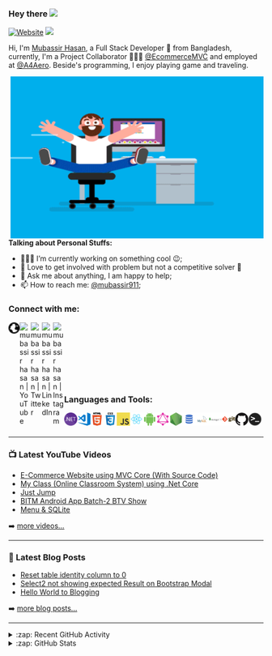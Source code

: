 ### Hey there <img src="https://media.giphy.com/media/hvRJCLFzcasrR4ia7z/giphy.gif" width="25px">

[![Website](https://img.shields.io/website?label=thebookofmubassir&style=for-the-badge&url=https%3A%2F%2Fcodestackr.com)](https://thebookofmubassir.com/)
![](https://visitor-badge.glitch.me/badge?page_id=mubassir-hasan)

Hi, I'm [Mubassir Hasan](https://thebookofmubassir.com/), a Full Stack Developer 🚀 from Bangladesh, currently, I'm a Project Collaborator 🙍🏽‍♂️ [@EcommerceMVC](https://github.com/mubassir-hasan/EcommerceMvc/) and employed at [@A4Aero](https://a4aero.com/). Beside's programming, I enjoy playing game and traveling.

  <img align="right" alt="GIF" src="https://github.com/mubassir-hasan/mubassir-hasan/blob/main/images/coder.gif?raw=true" width="500" height="320" />
  
**Talking about Personal Stuffs:**

- 👨🏽‍💻 I’m currently working on something cool :wink:;
- 🌱 Love to get involved with problem but not a competitive solver :see_no_evil: 
- 💬 Ask me about anything, I am happy to help;
- 📫 How to reach me: [@mubassir911](https://twitter.com/mubassir911);

### Connect with me:

[<img align="left" alt="thebookofmubassir.com" width="22px" src="https://raw.githubusercontent.com/iconic/open-iconic/master/svg/globe.svg" />][website]
[<img align="left" alt="mubassir hasan | YouTube" width="22px" src="https://cdn.jsdelivr.net/npm/simple-icons@v3/icons/youtube.svg" />][youtube]
[<img align="left" alt="mubassir hasan | Twitter" width="22px" src="https://cdn.jsdelivr.net/npm/simple-icons@v3/icons/twitter.svg" />][twitter]
[<img align="left" alt="mubassir hasan | LinkedIn" width="22px" src="https://cdn.jsdelivr.net/npm/simple-icons@v3/icons/linkedin.svg" />][linkedin]
[<img align="left" alt="mubassir hasan | Instagram" width="22px" src="https://cdn.jsdelivr.net/npm/simple-icons@v3/icons/instagram.svg" />][instagram]

<br />
<br />
<br />
<br />
<br />
<br />
<br />

### Languages and Tools:

[<img align="left" alt="Dot Net" width="26px" src="https://raw.githubusercontent.com/github/explore/80688e429a7d4ef2fca1e82350fe8e3517d3494d/topics/dotnet/dotnet.png" />][website]
[<img align="left" alt="Visual Studio Code" width="26px" src="https://raw.githubusercontent.com/github/explore/80688e429a7d4ef2fca1e82350fe8e3517d3494d/topics/visual-studio-code/visual-studio-code.png" />][website]
[<img align="left" alt="HTML5" width="26px" src="https://raw.githubusercontent.com/github/explore/80688e429a7d4ef2fca1e82350fe8e3517d3494d/topics/html/html.png" />][website]
[<img align="left" alt="CSS3" width="26px" src="https://raw.githubusercontent.com/github/explore/80688e429a7d4ef2fca1e82350fe8e3517d3494d/topics/css/css.png" />][website]
[<img align="left" alt="JavaScript" width="26px" src="https://raw.githubusercontent.com/github/explore/80688e429a7d4ef2fca1e82350fe8e3517d3494d/topics/javascript/javascript.png" />][website]
[<img align="left" alt="React" width="26px" src="https://raw.githubusercontent.com/github/explore/80688e429a7d4ef2fca1e82350fe8e3517d3494d/topics/react/react.png" />][website]
[<img align="left" alt="Android" width="26px" src="https://raw.githubusercontent.com/github/explore/80688e429a7d4ef2fca1e82350fe8e3517d3494d/topics/android/android.png" />][website]
[<img align="left" alt="GraphQL" width="26px" src="https://raw.githubusercontent.com/github/explore/80688e429a7d4ef2fca1e82350fe8e3517d3494d/topics/graphql/graphql.png" />][website]
[<img align="left" alt="Node.js" width="26px" src="https://raw.githubusercontent.com/github/explore/80688e429a7d4ef2fca1e82350fe8e3517d3494d/topics/nodejs/nodejs.png" />][website]

[<img align="left" alt="SQL" width="26px" src="https://raw.githubusercontent.com/github/explore/80688e429a7d4ef2fca1e82350fe8e3517d3494d/topics/sql/sql.png" />][website]
[<img align="left" alt="MySQL" width="26px" src="https://raw.githubusercontent.com/github/explore/80688e429a7d4ef2fca1e82350fe8e3517d3494d/topics/mysql/mysql.png" />][website]
[<img align="left" alt="MongoDB" width="26px" src="https://raw.githubusercontent.com/github/explore/80688e429a7d4ef2fca1e82350fe8e3517d3494d/topics/mongodb/mongodb.png" />][website]
[<img align="left" alt="Git" width="26px" src="https://raw.githubusercontent.com/github/explore/80688e429a7d4ef2fca1e82350fe8e3517d3494d/topics/git/git.png" />][website]
[<img align="left" alt="GitHub" width="26px" src="https://raw.githubusercontent.com/github/explore/78df643247d429f6cc873026c0622819ad797942/topics/github/github.png" />][website]
[<img align="left" alt="Terminal" width="26px" src="https://raw.githubusercontent.com/github/explore/80688e429a7d4ef2fca1e82350fe8e3517d3494d/topics/terminal/terminal.png" />][website]

<br />
<br />

---

### 📺 Latest YouTube Videos

<!-- YOUTUBE:START -->
- [E-Commerce Website using MVC Core (With Source Code)](https://www.youtube.com/watch?v=8dt6IIj0TI0)
- [My Class (Online Classroom System) using  .Net Core](https://www.youtube.com/watch?v=W2dBuyiMpQo)
- [Just Jump](https://www.youtube.com/watch?v=vrSYgE8_3D0)
- [BITM Android App Batch-2 BTV Show](https://www.youtube.com/watch?v=F1gUrxVPQYw)
- [Menu & SQLite](https://www.youtube.com/watch?v=Gu9liXMmDjE)
<!-- YOUTUBE:END -->

➡️ [more videos...](https://youtube.com/UCZManyDXilKY3MEJcX0K6bQ)

---

### 📕 Latest Blog Posts

<!-- BLOG-POST-LIST:START -->
- [Reset table identity column to 0](https://thebookofmubassir.com/sql/reset-table-identity-column-to-0/?utm_source=rss&utm_medium=rss&utm_campaign=reset-table-identity-column-to-0)
- [Select2 not showing expected Result on Bootstrap Modal](https://thebookofmubassir.com/javascript/jquery/select2-not-working-on-bootstrap-modal-popup/?utm_source=rss&utm_medium=rss&utm_campaign=select2-not-working-on-bootstrap-modal-popup)
- [Hello World to Blogging](https://thebookofmubassir.com/my-life/hello-world-to-blogging-2/?utm_source=rss&utm_medium=rss&utm_campaign=hello-world-to-blogging-2)
<!-- BLOG-POST-LIST:END -->

➡️ [more blog posts...](https://thebookofmubassir.com/)

---

<details>
  <summary>:zap: Recent GitHub Activity</summary>
  
<!--START_SECTION:activity-->
<!--END_SECTION:activity-->

</details>

<details>
  <summary>:zap: GitHub Stats</summary>

  <img align="left" alt="mubassir hasan's GitHub Stats" src="https://github-readme-stats.vercel.app/api?username=mubassir-hasan&show_icons=true&hide_border=true" />

</details>

[website]: https://thebookofmubassir.com
[twitter]: https://twitter.com/mubassir911
[youtube]: https://www.youtube.com/channel/UCZManyDXilKY3MEJcX0K6bQ
[instagram]: https://instagram.com/mubassirxor
[linkedin]: https://www.linkedin.com/in/mubassir-hasan/
